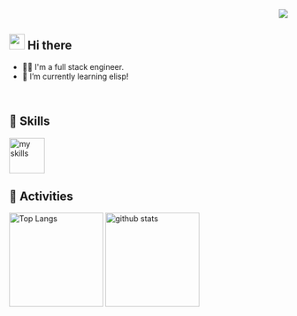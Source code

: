 <!-- 1. github-profile-views-counter -->
<div align="right">
<img src="https://komarev.com/ghpvc/?username=ys64" />
</div>


<!-- 2. profile -->
## <img src="https://media.giphy.com/media/hvRJCLFzcasrR4ia7z/giphy.gif" width="28"> Hi there

- 🧑‍💻 I'm a full stack engineer.
- 🌱 I’m currently learning elisp!
<br>


<!-- 3. icon list: https://arc.net/l/quote/zizyykfh -->
## 🌱 Skills
<img alt="my skills" height="64px" src="https://skillicons.dev/icons?theme=dark&perline=7&i=html,css,js,ts,vue,nuxt,python,go,docker,aws" />
<br>


<!-- 4. -->
## ️🏃 Activities
<div align="left">
<img alt="Top Langs" height="170px" src="https://github-readme-stats.vercel.app/api?username=ys64&theme=vue-dark&layout=compact" />
<img alt="github stats" height="170px" src="https://github-readme-stats.vercel.app/api/top-langs/?username=ys64&theme=vue-dark&layout=compact" />
</div>
